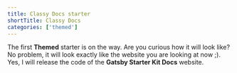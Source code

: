 ```yaml
---
title: Classy Docs starter
shortTitle: Classy Docs
categories: ['themed']
---
```


The first **Themed** starter is on the way. Are you curious how it will look like? No problem, it will look exactly like the website you are looking at now ;). Yes, I will release the code of the **Gatsby Starter Kit Docs** website.
